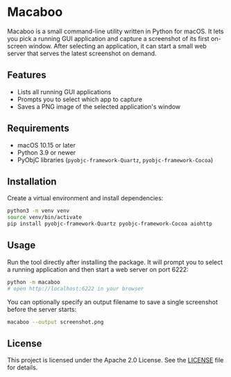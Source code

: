 # Macaboo

Macaboo is a small command-line utility written in Python for macOS. It lets you
pick a running GUI application and capture a screenshot of its first on-screen
window. After selecting an application, it can start a small web server that
serves the latest screenshot on demand.

## Features

- Lists all running GUI applications
- Prompts you to select which app to capture
- Saves a PNG image of the selected application's window

## Requirements

- macOS 10.15 or later
- Python 3.9 or newer
- PyObjC libraries (`pyobjc-framework-Quartz`, `pyobjc-framework-Cocoa`)

## Installation

Create a virtual environment and install dependencies:

```bash
python3 -m venv venv
source venv/bin/activate
pip install pyobjc-framework-Quartz pyobjc-framework-Cocoa aiohttp
```

## Usage

Run the tool directly after installing the package. It will prompt you to select
a running application and then start a web server on port 6222:

```bash
python -m macaboo
# open http://localhost:6222 in your browser
```

You can optionally specify an output filename to save a single screenshot before
the server starts:

```bash
macaboo --output screenshot.png
```

## License

This project is licensed under the Apache 2.0 License. See the
[LICENSE](LICENSE) file for details.
